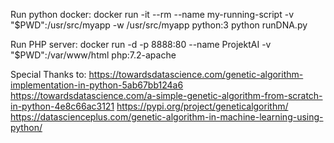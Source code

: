 Run python docker:
docker run -it --rm --name my-running-script -v "$PWD":/usr/src/myapp -w /usr/src/myapp python:3 python runDNA.py


Run PHP server:
docker run -d -p 8888:80 --name ProjektAI -v "$PWD":/var/www/html php:7.2-apache


Special Thanks to:
https://towardsdatascience.com/genetic-algorithm-implementation-in-python-5ab67bb124a6
https://towardsdatascience.com/a-simple-genetic-algorithm-from-scratch-in-python-4e8c66ac3121
https://pypi.org/project/geneticalgorithm/
https://datascienceplus.com/genetic-algorithm-in-machine-learning-using-python/